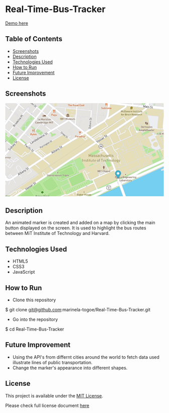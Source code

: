 # Real-Time-Bus-Tracker

<a href="https://marinela-togoe.github.io/Real-Time-Bus-Tracker/">Demo here</a>

## Table of Contents
* [Screenshots](#screenshots)
* [Description](#description)
* [Technologies Used](#technologies-used)
* [How to Run](#how-to-run)
* [Future Improvement](#future-improvement)
* [License](#license)


## Screenshots

<img src="marker.png" alt="PacMan" width="#" height="#">

## Description

An animated marker is created and added on a map by clicking the main button displayed on the screen. It is used to highlight the bus routes between MiT Institute of Technology and Harvard.

## Technologies Used
- HTML5
- CSS3
- JavaScript


## How to Run

* Clone this repository

$ git clone git@github.com:marinela-togoe/Real-Time-Bus-Tracker.git

* Go into the repository

$ cd Real-Time-Bus-Tracker

## Future Improvement

- Using the API's from differnt cities around the world to fetch data used illustrate lines of public transportation.
- Change the marker's appearance into different shapes.



 ## License
 
This project is available under the [MIT License](). 

Please check full license document <a href="https://github.com/Marinela26/Real-Time-Bus-Tracker/blob/main/LICENSE">here</a>
